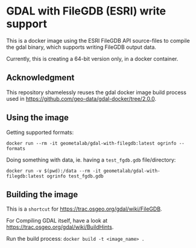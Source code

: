 # GDAL with FileGDB (ESRI) write support

This is a docker image using the ESRI FileGDB API source-files to compile
the gdal binary, which supports writing FileGDB output data.

Currently, this is creating a 64-bit version only, in a docker container.

## Acknowledgment

This repository shamelessly reuses the gdal docker image build process
used in https://github.com/geo-data/gdal-docker/tree/2.0.0.

## Using the image

Getting supported formats:

```shell
docker run --rm -it geometalab/gdal-with-filegdb:latest ogrinfo --formats
```
Doing something with data, ie. having a `test_fgdb.gdb` file/directory:

```shell
docker run -v $(pwd):/data --rm -it geometalab/gdal-with-filegdb:latest ogrinfo test_fgdb.gdb
```


## Building the image

This is a `shortcut` for https://trac.osgeo.org/gdal/wiki/FileGDB.

For Compiling GDAL itself, have a look at https://trac.osgeo.org/gdal/wiki/BuildHints.

Run the build process: `docker build -t <image_name> .`
